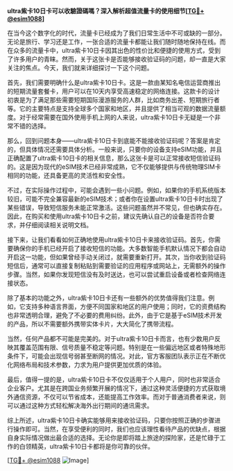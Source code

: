 **ultra紫卡10日卡可以收驗證碼嗎？深入解析超值流量卡的使用细节[[TG💪+ @esim1088](https://t.me/s/esim1088)]**

在当今这个数字化的时代，流量卡已经成为了我们日常生活中不可或缺的一部分。无论是旅行、学习还是工作，一张合适的流量卡都能让我们随时随地保持在线。而在众多的流量卡中，ultra紫卡10日卡因其出色的性价比和便捷的使用方式，受到了许多用户的青睐。然而，关于这张卡是否能够接收验证码的问题，却一直是大家关注的焦点。今天，我们就来详细探讨一下这个问题。

首先，我们需要明确什么是ultra紫卡10日卡。这是一款由某知名电信运营商推出的短期流量套餐卡，用户可以在10天内享受高速稳定的网络连接。这款卡的设计初衷是为了满足那些需要短期国际漫游服务的人群，比如商务出差、短期旅行者等。它的主要特点是支持全球多个国家和地区，并且提供了相当可观的数据流量额度。对于经常需要在国外使用手机上网的人来说，ultra紫卡10日卡无疑是一个非常不错的选择。

那么，回到问题本身——ultra紫卡10日卡到底能不能接收验证码呢？答案是肯定的，但具体情况还需要具体分析。一般来说，只要你的设备支持eSIM功能，并且正确配置了ultra紫卡10日卡的相关信息，那么这张卡是可以正常接收短信验证码的。这是因为现代的eSIM技术已经非常成熟，它不仅能够提供与传统物理SIM卡相同的功能，还具备更高的灵活性和安全性。

不过，在实际操作过程中，可能会遇到一些小问题。例如，如果你的手机系统版本较旧，可能不完全兼容最新的eSIM技术；或者你在设置ultra紫卡10日卡时出现了某些错误，导致短信服务未能正常激活。这些问题虽然并不常见，但也确实存在。因此，在购买和使用ultra紫卡10日卡之前，建议先确认自己的设备是否符合要求，并仔细阅读相关说明文档。

接下来，让我们看看如何正确地使用ultra紫卡10日卡来接收验证码。首先，你需要确保你的手机已经开启了接收短信的功能。大多数智能手机默认情况下都会自动开启这一功能，但如果曾经手动关闭过，就需要重新打开。其次，当你收到验证码短信后，通常可以直接复制粘贴到需要验证的应用程序或网站上，无需额外的操作步骤。当然，如果你发现短信没有及时送达，也可以尝试重启设备或者检查网络连接状态。

除了基本的功能之外，ultra紫卡10日卡还有一些额外的优势值得我们注意。例如，它支持多种语言界面，方便不同国家和地区的用户使用；同时，它的资费结构也非常透明合理，避免了不必要的费用纠纷。此外，由于它是基于eSIM技术开发的产品，所以不需要额外携带实体卡片，大大简化了携带流程。

当然，任何产品都不可能是完美的。对于ultra紫卡10日卡而言，也有少数用户反映其覆盖范围有限、信号质量不稳定等问题。特别是在一些偏远地区或者特殊地形条件下，可能会出现信号弱甚至断网的情况。对此，官方客服团队表示正在不断优化网络布局和技术参数，力求为用户提供更加优质的体验。

最后，值得一提的是，ultra紫卡10日卡不仅仅适用于个人用户，同时也非常适合企业客户。尤其是在跨国业务频繁开展的情况下，通过这种灵活便捷的方式获取境外通信资源，不仅可以节省成本，还能提高工作效率。而对于普通消费者来说，则可以通过这种方式轻松解决海外出行期间的通讯需求。

综上所述，ultra紫卡10日卡确实能够用来接收验证码，只要你按照正确的步骤进行操作即可。当然，在享受便利的同时，我们也应该理性看待产品的优缺点，根据自身实际情况做出最合适的选择。无论你是即将踏上旅途的探险家，还是忙碌于工作的白领精英，ultra紫卡10日卡都将是你可靠的伙伴。

[[TG💪+ @esim1088](https://t.me/s/esim1088) ![Image](https://i.postimg.cc/4NQfJmqS/Snipaste-2025-05-13-00-14-12.png)]